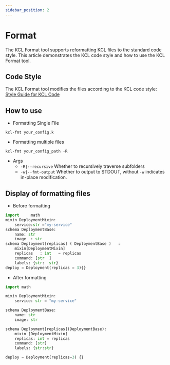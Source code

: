 ```yaml
---
sidebar_position: 2
---
```


# Format

The KCL Format tool supports reformatting KCL files to the standard code style. This article demonstrates the KCL code style and how to use the KCL Format tool.

## Code Style

The KCL Format tool modifies the files according to the KCL code style: [Style Guide for KCL Code](/docs/reference/lang/spec/codestyle)

## How to use

* Formatting Single File

```text
kcl-fmt your_config.k
```

* Formatting multiple files

```text
kcl-fmt your_config_path -R
```

* Args
  * `-R|--recursive` Whether to recursively traverse subfolders
  * `-w|--fmt-output` Whether to output to STDOUT, without `-w` indicates in-place modification.

## Display of formatting files

* Before formatting

```py
import     math
mixin DeploymentMixin:
    service:str ="my-service"
schema DeploymentBase:
    name: str
    image  : str
schema Deployment[replicas] ( DeploymentBase )   :
    mixin[DeploymentMixin]
    replicas   : int   = replicas
    command: [str  ]
    labels: {str:  str}
deploy = Deployment(replicas = 3){}
```

* After formatting

```py
import math

mixin DeploymentMixin:
    service: str = "my-service"

schema DeploymentBase:
    name: str
    image: str

schema Deployment[replicas](DeploymentBase):
    mixin [DeploymentMixin]
    replicas: int = replicas
    command: [str]
    labels: {str:str}

deploy = Deployment(replicas=3) {}

```

